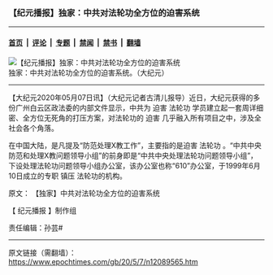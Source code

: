 ### 【纪元播报】独家：中共对法轮功全方位的迫害系统

---

#### [首页](../../../..?n12089565) &nbsp;|&nbsp; [评论](../../../../../epoch-comment?n12089565) &nbsp;|&nbsp; [专题](../../../../../epoch-special?n12089565) &nbsp;|&nbsp; [禁闻](../../../../../epoch-news?n12089565) &nbsp;|&nbsp; [禁书](../../../../../books?n12089565) &nbsp;|&nbsp; [翻墙](https://github.com/gfw-breaker/nogfw/blob/master/README.md?n12089565)


<div><img alt="【纪元播报】独家：中共对法轮功全方位的迫害系统" class="attachment-djy_600_400 size-djy_600_400 wp-post-image" src="https://i.epochtimes.com/assets/uploads/2020/05/545e8c9c500cb2d86a07140b92fe39d0-600x400.jpg"/>
<div class="caption">
 独家：中共对法轮功全方位的迫害系统。（大纪元）
</div></div><hr/><div class="post_content" id="artbody" itemprop="articleBody">
 <!-- article content begin -->
 <p>
  【大纪元2020年05月07日讯】（大纪元记者古清儿报导）近日，大纪元获得的多份广州白云区政法委的内部文件显示，中共为
  <ok href="https://www.epochtimes.com/gb/tag/%E8%BF%AB%E5%AE%B3.html">
   迫害
  </ok>
  <ok href="https://www.epochtimes.com/gb/tag/%E6%B3%95%E8%BD%AE%E5%8A%9F.html">
   法轮功
  </ok>
  学员建立起一套周详细密、全方位无死角的打压方案，对法轮功的
  <ok href="https://www.epochtimes.com/gb/tag/%E8%BF%AB%E5%AE%B3.html">
   迫害
  </ok>
  几乎融入所有项目之中，涉及全社会各个角落。
 </p>
 <p>
  在中国大陆，是凡提及“防范处理X教工作”，主要指的是迫害
  <ok href="https://www.epochtimes.com/gb/tag/%E6%B3%95%E8%BD%AE%E5%8A%9F.html">
   法轮功
  </ok>
  。“中共中央防范和处理X教问题领导小组”的前身即是“中共中央处理法轮功问题领导小组”，下设处理法轮功问题领导小组办公室，该办公室也称“610”办公室，于1999年6月10日成立的专职
  <ok href="https://www.epochtimes.com/gb/tag/%E9%95%87%E5%8E%8B.html">
   镇压
  </ok>
  法轮功的机构。
 </p>
 <p>
  <center>
  </center>
  原文：
  <ok href="https://www.epochtimes.com/gb/20/4/17/n12037781.htm">
   【独家】中共对法轮功全方位的迫害系统
  </ok>
 </p>
 <p>
  【
  <ok href="https://www.epochtimes.com/gb/tag/%e7%b4%80%e5%85%83%e6%92%ad%e5%a0%b1.html">
   纪元播报
  </ok>
  】制作组
 </p>
 <p>
  责任编辑：孙芸#
 </p>
 <!-- article content end -->
 <div id="below_article_ad">
 </div>
</div>


---

原文链接（需翻墙）：https://www.epochtimes.com/gb/20/5/7/n12089565.htm